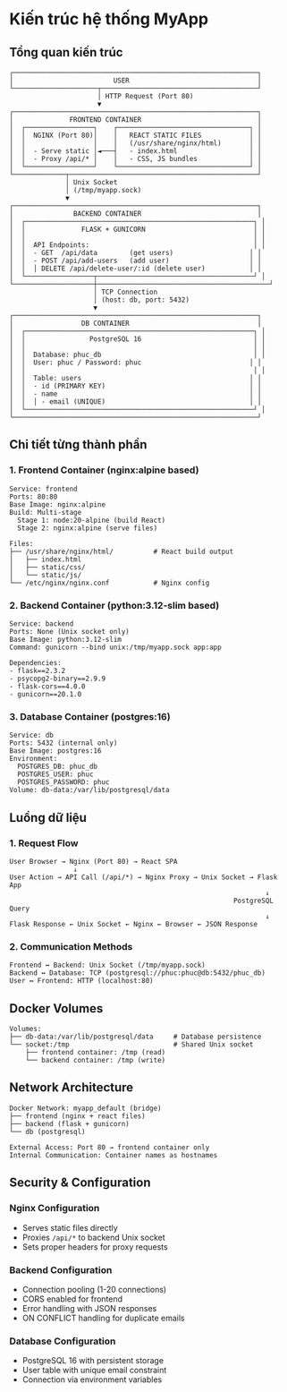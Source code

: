 # Kiến trúc hệ thống MyApp

## Tổng quan kiến trúc

```
┌─────────────────────────────────────────────────────────────┐
│                         USER                                │
└─────────────────────┬───────────────────────────────────────┘
                      │ HTTP Request (Port 80)
                      ▼
┌─────────────────────────────────────────────────────────────┐
│              FRONTEND CONTAINER                             │
│  ┌─────────────────┐    ┌─────────────────────────────────┐ │
│  │  NGINX (Port 80)│    │   REACT STATIC FILES            │ │
│  │                 │    │   (/usr/share/nginx/html)       │ │
│  │  - Serve static │◄───┤   - index.html                  │ │
│  │  - Proxy /api/* │    │   - CSS, JS bundles             │ │
│  └─────────────────┘    └─────────────────────────────────┘ │
└─────────────┬───────────────────────────────────────────────┘
              │ Unix Socket
              │ (/tmp/myapp.sock)
              ▼
┌─────────────────────────────────────────────────────────────┐
│               BACKEND CONTAINER                             │
│  ┌─────────────────────────────────────────────────────────┐ │
│  │              FLASK + GUNICORN                           │ │
│  │                                                         │ │
│  │  API Endpoints:                                         │ │
│  │  - GET  /api/data        (get users)                   │ │
│  │  - POST /api/add-users   (add user)                    │ │
│  │  │ DELETE /api/delete-user/:id (delete user)           │ │
│  └─────────────────┬───────────────────────────────────────┘ │
└────────────────────┼───────────────────────────────────────────┘
                     │ TCP Connection
                     │ (host: db, port: 5432)
                     ▼
┌─────────────────────────────────────────────────────────────┐
│                 DB CONTAINER                                │
│  ┌─────────────────────────────────────────────────────────┐ │
│  │                PostgreSQL 16                            │ │
│  │                                                         │ │
│  │  Database: phuc_db                                      │ │
│  │  User: phuc / Password: phuc                           │ │
│  │                                                         │ │
│  │  Table: users                                          │ │
│  │  - id (PRIMARY KEY)                                    │ │
│  │  - name                                                │ │
│  │  │ - email (UNIQUE)                                    │ │
│  └─────────────────────────────────────────────────────────┘ │
└─────────────────────────────────────────────────────────────┘
```

## Chi tiết từng thành phần

### 1. Frontend Container (nginx:alpine based)
```
Service: frontend
Ports: 80:80
Base Image: nginx:alpine
Build: Multi-stage
  Stage 1: node:20-alpine (build React)
  Stage 2: nginx:alpine (serve files)

Files:
├── /usr/share/nginx/html/          # React build output
│   ├── index.html
│   ├── static/css/
│   └── static/js/
└── /etc/nginx/nginx.conf           # Nginx config
```

### 2. Backend Container (python:3.12-slim based)
```
Service: backend
Ports: None (Unix socket only)
Base Image: python:3.12-slim
Command: gunicorn --bind unix:/tmp/myapp.sock app:app

Dependencies:
- flask==2.3.2
- psycopg2-binary==2.9.9
- flask-cors==4.0.0
- gunicorn==20.1.0
```

### 3. Database Container (postgres:16)
```
Service: db
Ports: 5432 (internal only)
Base Image: postgres:16
Environment:
  POSTGRES_DB: phuc_db
  POSTGRES_USER: phuc
  POSTGRES_PASSWORD: phuc
Volume: db-data:/var/lib/postgresql/data
```

## Luồng dữ liệu

### 1. Request Flow
```
User Browser → Nginx (Port 80) → React SPA
                ↓
User Action → API Call (/api/*) → Nginx Proxy → Unix Socket → Flask App
                                                                ↓
                                                        PostgreSQL Query
                                                                ↓
Flask Response ← Unix Socket ← Nginx ← Browser ← JSON Response
```

### 2. Communication Methods
```
Frontend ↔ Backend: Unix Socket (/tmp/myapp.sock)
Backend ↔ Database: TCP (postgresql://phuc:phuc@db:5432/phuc_db)
User ↔ Frontend: HTTP (localhost:80)
```

## Docker Volumes

```
Volumes:
├── db-data:/var/lib/postgresql/data     # Database persistence
└── socket:/tmp                          # Shared Unix socket
    ├── frontend container: /tmp (read)
    └── backend container: /tmp (write)
```

## Network Architecture

```
Docker Network: myapp_default (bridge)
├── frontend (nginx + react files)
├── backend (flask + gunicorn)
└── db (postgresql)

External Access: Port 80 → frontend container only
Internal Communication: Container names as hostnames
```

## Security & Configuration

### Nginx Configuration
- Serves static files directly
- Proxies `/api/*` to backend Unix socket
- Sets proper headers for proxy requests

### Backend Configuration
- Connection pooling (1-20 connections)
- CORS enabled for frontend
- Error handling with JSON responses
- ON CONFLICT handling for duplicate emails

### Database Configuration
- PostgreSQL 16 with persistent storage
- User table with unique email constraint
- Connection via environment variables

